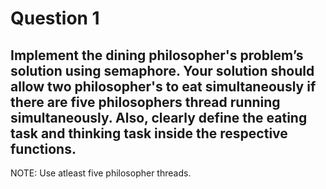 # Question 1
## Implement the dining philosopher's problem’s solution using semaphore. Your solution should allow two philosopher's to eat simultaneously if there are five philosophers thread running simultaneously.  Also, clearly define the eating task and thinking task inside the respective functions.
NOTE: Use atleast five philosopher threads.